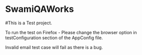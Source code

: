 # SwamiQAWorks

#This is a Test project.

 To run the test on Firefox - Please change the browser option in testConfiguration section of the AppConfig file.

 Invalid email test case will fail as there is a bug.
